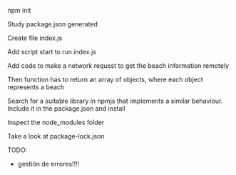 npm init

Study package.json generated

Create file index.js

Add script start to run index.js

Add code to make a network request to get the beach information remotely

Then function has to return an array of objects, where each object represents a beach

Search for a suitable library in npmjs that implements a similar behaviour. Include it in the package.json and install

Inspect the node_modules folder

Take a look at package-lock.json




TODO:
  - gestión de errores!!!!
  